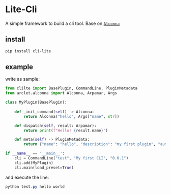 # Lite-Cli

A simple framework to build a cli tool. Base on [`Alconna`](https://github/ArcletProject/Alconna)

## install

```powershell
pip install cli-lite
```

## example

write as sample:

```python
from clilte import BasePlugin, CommandLine, PluginMetadata
from arclet.alconna import Alconna, Arpamar, Args

class MyPlugin(BasePlugin):
    
    def _init_command(self) -> Alconna:
        return Alconna("hello", Args["name", str])

    def dispatch(self, result: Arpamar):
        return print(f"Hello! {result.name}")

    def meta(self) -> PluginMetadata:
        return {"name": "hello", "description": "my first plugin", "author": ["john"], "tags": ["dev"], "version": "0.0.1"}

if __name__ == '__main__':
    cli = CommandLine("test", "My first CLI", "0.0.1")
    cli.add(MyPlugin)
    cli.main(load_preset=True)
```

and execute the line:

```powershell
python test.py hello world
```

